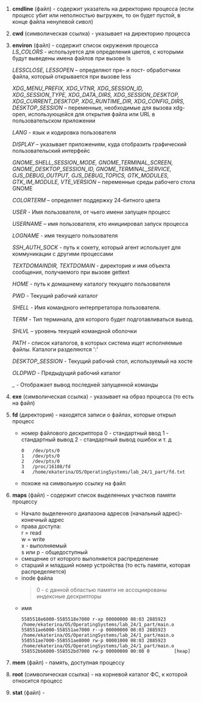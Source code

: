 1. **cmdline** (файл) - содержит указатель на директорию процесса (если процесс убит или неполностью выгружен, то он будет пустой, в конце файла ненулевой сивол)
2. **cwd** (символическая ссылка) - указывает на директорию процесса
3. **environ** (файл) - содержит список окружения процесса  
    *LS_COLORS* - используется для определения цветов, с которыми будут выведены имена файлов при вызове ls  
    
    *LESSCLOSE, LESSOPEN* – определяют пре- и пост- обработчики файла, который открывается при вызове less  
    
    *XDG_MENU_PREFIX, XDG_VTNR, XDG_SESSION_ID, XDG_SESSION_TYPE, XDG_DATA_DIRS, XDG_SESSION_DESKTOP, XDG_CURRENT_DESKTOP, XDG_RUNTIME_DIR, XDG_CONFIG_DIRS, DESKTOP_SESSION* – переменные, необходимые для вызова xdg-open, использующейся для открытия файла или URL в пользовательском приложении  
    
    *LANG* - язык и кодировка пользователя  
    
    *DISPLAY* – указывает приложениям, куда отобразить графический пользовательский интерфейс  
    
    *GNOME_SHELL_SESSION_MODE, GNOME_TERMINAL_SCREEN, GNOME_DESKTOP_SESSION_ID, GNOME_TERMINAL_SERVICE, GJS_DEBUG_OUTPUT, GJS_DEBUG_TOPICS, GTK_MODULES, GTK_IM_MODULE, VTE_VERSION* – переменные среды рабочего стола GNOME  
    
    *COLORTERM* – определяет поддержку 24-битного цвета  
    
    *USER* - Имя пользователя, от чьего имени запущен процесс  
    
    *USERNAME* – имя пользователя, кто инициировал запуск процесса
    
    *LOGNAME* - имя текущего пользователя  
    
    *SSH_AUTH_SOCK* - путь к сокету, который агент использует для коммуникации с другими процессами  

    *TEXTDOMAINDIR, TEXTDOMAIN* - директория и имя объекта сообщения, получаемого при вызове gettext  
    
    *HOME* - путь к домашнему каталогу текущего пользователя  

    *PWD* - Текущий рабочий каталог  
    
    *SHELL* - Имя командного интерпретатора пользователя.  

    *TERM* - Тип терминала, для которого будет подготавливаться вывод. 
    
    *SHLVL* – уровень текущей командной оболочки  

    *PATH* - список каталогов, в которых система ищет исполняемые файлы. Каталоги разделяются ':'       

    *DESKTOP_SESSION* - Текущий рабочий стол, используемый на хосте  

    *OLDPWD* - Предыдущий рабочий каталог  

    *_* - Отображает вывод последней запущенной команды  
    
4. **exe** (символическая ссылка) - указывает на образ процесса (то есть на файл)  
5. **fd** (директория) - находятся записи о файлах, которые открыл процесс  
    * номер файлового дескриптора
        0 - стандартный ввод
        1 - стандартный вывод
        2 - стандартный вывод ошибок и т. д
        ```
        0	/dev/pts/0
        1	/dev/pts/0
        2	/dev/pts/0
        3	/proc/16108/fd
        4	/home/ekaterina/OS/OperatingSystems/lab_24/1_part/fd.txt
        ```

    * похоже на символьную ссылку на файл
7. **maps** (файл) - содержит список выделенных участков памяти процессу  
    * Начало выделенного диапазона адресов (начальный адрес)-конечный адрес  
    * права доступа:  
         r = read  
         w = write  
         x - выполняемый  
         s или p - общедоступный
    * смещение от которого выполняется распределение
    * старший и младший номер устройства (то есть памяти, которая распределяется)
    * inode файла 
        > 0 - с данной областью памяти не ассоциированы индексные дескрипторы
    * имя
      ```
      5585518e6000-5585518e7000 r-xp 00000000 08:03 2885923   /home/ekaterina/OS/OperatingSystems/lab_24/1_part/main.o
      558551ae6000-558551ae7000 r--p 00000000 08:03 2885923   /home/ekaterina/OS/OperatingSystems/lab_24/1_part/main.o
      558551ae7000-558551ae8000 rw-p 00001000 08:03 2885923   /home/ekaterina/OS/OperatingSystems/lab_24/1_part/main.o
      558552bb6000-558552bd7000 rw-p 00000000 00:00 0         [heap]
      ```
 7. **mem** (файл) - память, доступная процессу
 8. **root** (символическая ссылка) - на корневой каталог ФС, к которой относится процесс
 9. **stat** (файл) - 

